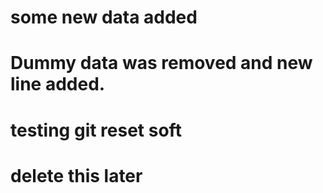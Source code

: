 # some new data added
# Dummy data was removed and new line added. 
# testing git reset soft
# delete this later